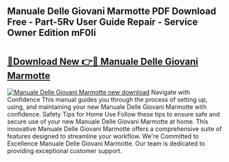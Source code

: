 ## Manuale Delle Giovani Marmotte PDF Download Free - Part-5Rv User Guide Repair - Service Owner Edition mF0Ii

# <h2><a href="http://cf29587.oget.top/?id=Manuale+Delle+Giovani+Marmotte">🔗Download New 👉🔴 Manuale Delle Giovani Marmotte</a></h2>

[![Manuale Delle Giovani Marmotte new download](https://i.imgur.com/5g1atiW.png)](http://cf29587.oget.top/?id=Manuale+Delle+Giovani+Marmotte)
Navigate with Confidence This manual guides you through the process of setting up, using, and maintaining your new Manuale Delle Giovani Marmotte with confidence. Safety Tips for Home Use Follow these tips to ensure safe and secure use of your new Manuale Delle Giovani Marmotte at home. This innovative Manuale Delle Giovani Marmotte offers a comprehensive suite of features designed to streamline your workflow. We're Committed to Excellence Manuale Delle Giovani Marmotte. Our team is dedicated to providing exceptional customer support.
